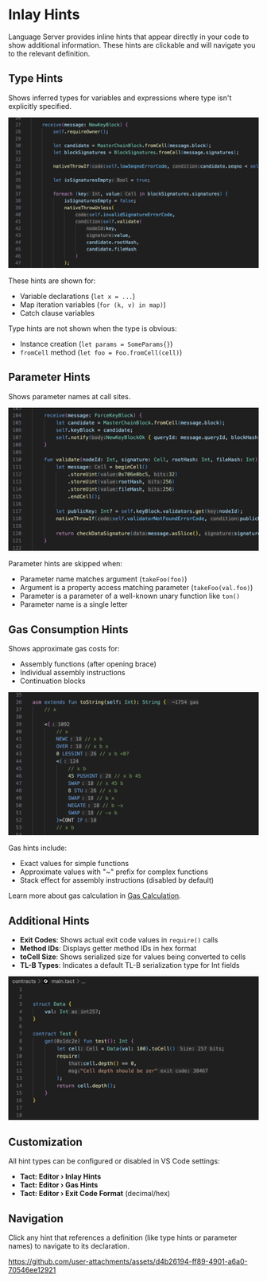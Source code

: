 # Inlay Hints

Language Server provides inline hints that appear directly in your code to show additional information. These hints are
clickable and will navigate you to the relevant definition.

## Type Hints

Shows inferred types for variables and expressions where type isn't explicitly specified.

![inlay-hints.png](../assets/inlay-hints.png)

These hints are shown for:

- Variable declarations (`let x = ...`)
- Map iteration variables (`for (k, v) in map)`)
- Catch clause variables

Type hints are not shown when the type is obvious:

- Instance creation (`let params = SomeParams{}`)
- `fromCell` method (`let foo = Foo.fromCell(cell)`)

## Parameter Hints

Shows parameter names at call sites.

![parameters-hints.png](../assets/parameters-hints.png)

Parameter hints are skipped when:

- Parameter name matches argument (`takeFoo(foo)`)
- Argument is a property access matching parameter (`takeFoo(val.foo)`)
- Parameter is a parameter of a well-known unary function like `ton()`
- Parameter name is a single letter

## Gas Consumption Hints

Shows approximate gas costs for:

- Assembly functions (after opening brace)
- Individual assembly instructions
- Continuation blocks

![gas-hints.png](../assets/gas-hints.png)

Gas hints include:

- Exact values for simple functions
- Approximate values with "~" prefix for complex functions
- Stack effect for assembly instructions (disabled by default)

Learn more about gas calculation in [Gas Calculation](./gas-calculation.md).

## Additional Hints

- **Exit Codes**: Shows actual exit code values in `require()` calls
- **Method IDs**: Displays getter method IDs in hex format
- **toCell Size**: Shows serialized size for values being converted to cells
- **TL-B Types**: Indicates a default TL-B serialization type for Int fields

![other-hints.png](../assets/other-hints.png)

## Customization

All hint types can be configured or disabled in VS Code settings:

- **Tact: Editor › Inlay Hints**
- **Tact: Editor › Gas Hints**
- **Tact: Editor › Exit Code Format** (decimal/hex)

## Navigation

Click any hint that references a definition (like type hints or parameter names) to navigate to its declaration.

https://github.com/user-attachments/assets/d4b26194-ff89-4901-a6a0-70546ee12921
